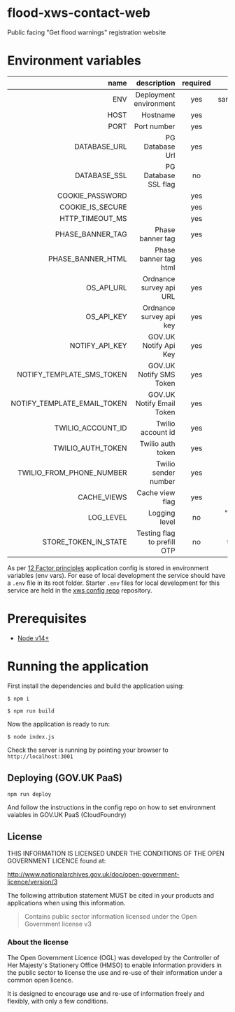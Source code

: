 # flood-xws-contact-web

Public facing "Get flood warnings" registration website

# Environment variables

| name                         | description                    | required   | valid                         |
| --------------------:        | --------------------------:    | :--------: | :---------------------------: |
| ENV                          | Deployment environment         | yes        | sandbox,test,production       |
| HOST                         | Hostname                       | yes        |                               |
| PORT                         | Port number                    | yes        |                               |
| DATABASE_URL                 | PG Database Url                | yes        |                               |
| DATABASE_SSL                 | PG Database SSL flag           | no         | true/false                    |
| COOKIE_PASSWORD              |                                | yes        |                               |
| COOKIE_IS_SECURE             |                                | yes        |                               |
| HTTP_TIMEOUT_MS              |                                | yes        |                               |
| PHASE_BANNER_TAG             | Phase banner tag               | yes        |                               |
| PHASE_BANNER_HTML            | Phase banner tag html          | yes        |                               |
| OS_API_URL                   | Ordnance survey api URL        | yes        |                               |
| OS_API_KEY                   | Ordnance survey api key        | yes        |                               |
| NOTIFY_API_KEY               | GOV.UK Notify Api Key          | yes        |                               |
| NOTIFY_TEMPLATE_SMS_TOKEN    | GOV.UK Notify SMS Token        | yes        |                               |
| NOTIFY_TEMPLATE_EMAIL_TOKEN  | GOV.UK Notify Email Token      | yes        |                               |
| TWILIO_ACCOUNT_ID            | Twilio account id              | yes        |                               |
| TWILIO_AUTH_TOKEN            | Twilio auth token              | yes        |                               |
| TWILIO_FROM_PHONE_NUMBER     | Twilio sender number           | yes        |                               |
| CACHE_VIEWS                  | Cache view flag                | yes        | true/false                    |
| LOG_LEVEL                    | Logging level                  | no         | "debug" (default) or "warn"   |
| STORE_TOKEN_IN_STATE         | Testing flag to prefill OTP    | no         | true/false  (default)         |


As per [12 Factor principles](https://12factor.net/config) application config is stored in environment variables (env vars). For ease of local development the service should have a `.env` file in its root folder. Starter `.env` files for local development for this service are held in the [xws config repo](https://github.com/DEFRA/flood-xws-config/tree/master/flood-xws-contact-web) repository.

# Prerequisites

* [Node v14+](https://nodejs.org/en/download/)

# Running the application

First install the dependencies and build the application using:

`$ npm i`

`$ npm run build`

Now the application is ready to run:

`$ node index.js`

Check the server is running by pointing your browser to `http://localhost:3001`

## Deploying (GOV.UK PaaS)

`npm run deploy`

And follow the instructions in the config repo on how to set environment vaiables in GOV.UK PaaS (CloudFoundry)

## License

THIS INFORMATION IS LICENSED UNDER THE CONDITIONS OF THE OPEN GOVERNMENT LICENCE found at:

http://www.nationalarchives.gov.uk/doc/open-government-licence/version/3

The following attribution statement MUST be cited in your products and applications when using this information.

> Contains public sector information licensed under the Open Government license v3

### About the license

The Open Government Licence (OGL) was developed by the Controller of Her Majesty's Stationery Office (HMSO) to enable information providers in the public sector to license the use and re-use of their information under a common open licence.

It is designed to encourage use and re-use of information freely and flexibly, with only a few conditions.